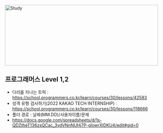 
<img src="https://user-images.githubusercontent.com/48742378/188807515-acd7d68d-4ca4-4381-99d6-d78e065ccd50.jpg" width="100%" height="200px" title="Study" alt="Study"></img><br />

## 프로그래머스 Level 1,2 <br />
- 다리를 지나는 트럭 : https://school.programmers.co.kr/learn/courses/30/lessons/42583
- 성격 유형 검사하기(2022 KAKAO TECH INTERNSHIP) : https://school.programmers.co.kr/learn/courses/30/lessons/118666
- 폴더 경로 : 날짜(MM.DD)/사용자이름/문제
- https://docs.google.com/spreadsheets/d/1s-QDZtheT136zsQCac_3vdVNnNUHj7P-gIowrXlDKU4/edit#gid=0
